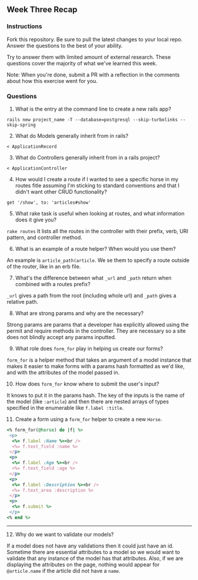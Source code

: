 ## Week Three Recap

### Instructions
Fork this repository. Be sure to pull the latest changes to your local repo. Answer the questions to the best of your ability.

Try to answer them with limited amount of external research. These questions cover the majority of what we've learned this week.

Note: When you're done, submit a PR with a reflection in the comments about how this exercise went for you.

### Questions

1. What is the entry at the command line to create a new rails app?

 `rails new project_name -T --database=postgresql --skip-turbolinks --skip-spring`

2. What do Models generally inherit from in rails?

 `< ApplicationRecord`

3. What do Controllers generally inherit from in a rails project?

 `< ApplicationController`

4. How would I create a route if I wanted to see a specific horse in my routes fitle assuming I'm sticking to standard conventions and that I didn't want other CRUD functionality?

 `get '/show', to: 'articles#show'`
 
5. What rake task is useful when looking at routes, and what information does it give you?

 `rake routes`
 It lists all the routes in the controller with their prefix, verb, URI pattern, and controller method.

6. What is an example of a route helper? When would you use them?

 An example is `article_path(article`. We se them to specify a route outside of the router, like in an erb file.

7. What's the difference between what `_url` and `_path` return when combined with a routes prefix?

 `_url` gives a path from the root (including whole url) and `_path` gives a relative path.

8. What are strong params and why are the necessary?

 Strong params are params that a developer has explicitly allowed using the permit and require methods in the controller. They are necessary so a site does not blindly accept any params inputted.
 
9. What role does `form_for` play in helping us create our forms?

 `form_for` is a helper method that takes an argument of a model instance that makes it easier to make forms with a params hash formatted as we'd like, and with the attributes of the model passed in.
 
10. How does `form_for` know where to submit the user's input?

 It knows to put it in the params hash. The key of the inputs is the name of the model (like `:article`) and then there are nested arrays of types specified in the enumerable like  `f.label :title`.
 
 
11. Create a form using a `form_for` helper to create a new `Horse`.

 ```ruby
 <% form_for(@horse) do |f| %>
  <p>
   <%= f.label :Name %><br />
   <%= f.text_field :name %>
  </p>
  <p>
   <%= f.label :Age %><br />
   <%= f.text_field :age %>
  </p>
  <p>
   <%= f.label :Description %><br />
   <%= f.text_area :description %>
  </p>
  <p>
   <%= f.submit %>
  </p>
 <% end %>
 ```

---
12. Why do we want to validate our models?

 If a model does not have any validations then it could just have an id. Sometime there are essential attributes to a model so we would want to validate that any instance of the model has that attributes. Also, if we are displaying the attributes on the page, nothing would appear for `@article.name` if the article did not have a `name`.
